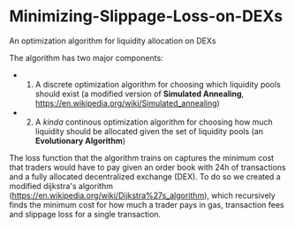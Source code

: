 # Minimizing-Slippage-Loss-on-DEXs
An optimization algorithm for liquidity allocation on DEXs


The algorithm has two major components:

- 1) A discrete optimization algorithm for choosing which liquidity pools should exist (a modified version of **Simulated Annealing**, https://en.wikipedia.org/wiki/Simulated_annealing)
- 2) A *kinda* continous optimization algorithm for choosing how much liquidity should be allocated given the set of liquidity pools (an **Evolutionary Algorithm**)

The loss function that the algorithm trains on captures the minimum cost that traders would have to pay given an order book with 24h of transactions and a fully allocated decentralized exchange (DEX).
To do so we created a modified dijkstra's algorithm (https://en.wikipedia.org/wiki/Dijkstra%27s_algorithm), which recursively finds the minimum cost for how much a trader pays in gas, transaction fees and slippage loss for a single transaction. 
